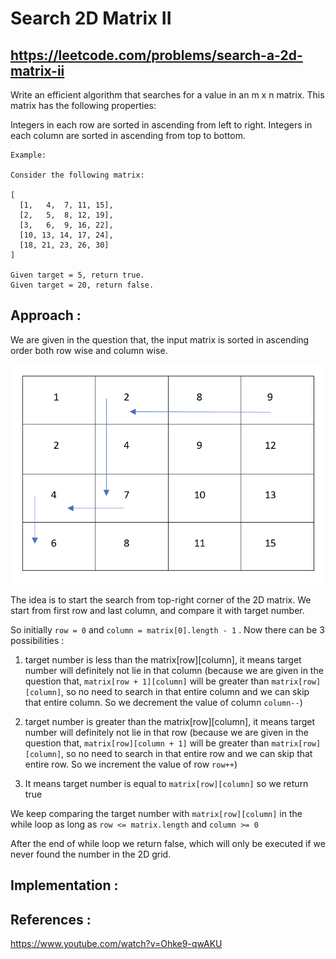 # Search 2D Matrix II
## https://leetcode.com/problems/search-a-2d-matrix-ii

Write an efficient algorithm that searches for a value in an m x n matrix. This matrix has the following properties:

Integers in each row are sorted in ascending from left to right.
Integers in each column are sorted in ascending from top to bottom.

```
Example:

Consider the following matrix:

[
  [1,   4,  7, 11, 15],
  [2,   5,  8, 12, 19],
  [3,   6,  9, 16, 22],
  [10, 13, 14, 17, 24],
  [18, 21, 23, 26, 30]
]

Given target = 5, return true.
Given target = 20, return false.
```

## Approach :
We are given in the question that, the input matrix is sorted in ascending order both row wise and column wise.

![Search 2D Matrix sorted row and column wise](search-2D-grid.PNG?raw=true "Search 2D Matrix sorted row and column wise")

The idea is to start the search from top-right corner of the 2D matrix.
We start from first row and last column, and compare it with target number. 

So  initially `row = 0` and `column = matrix[0].length - 1` . Now there can be 3 possibilities :
1. target number is less than the matrix[row][column], it means target number will definitely not lie in that column (because we are given in the question that, `matrix[row + 1][column]` will be greater than `matrix[row][column]`, so no need to search in that entire column and we can skip that entire column. So we decrement the value of column `column--`) 

2. target number is greater than the matrix[row][column], it means target number will definitely not lie in that row (because we are given in the question that, `matrix[row][column + 1]` will be greater than `matrix[row][column]`, so no need to search in that entire row and we can skip that entire row. So we increment the value of row `row++`) 

3. It means target number is equal to `matrix[row][column]` so we return true

We keep comparing the target number with `matrix[row][column]` in the while loop as long as `row <= matrix.length` and `column >= 0`

After the end of while loop we return false, which will only be executed if we never found the number in the 2D grid.

## Implementation :


## References :
https://www.youtube.com/watch?v=Ohke9-qwAKU

